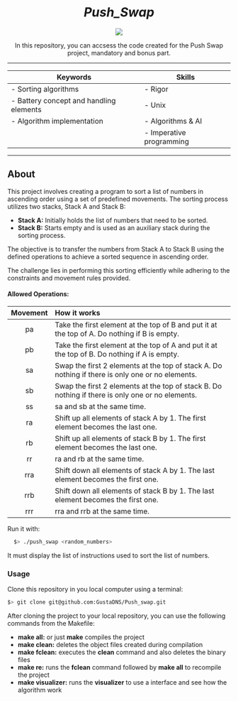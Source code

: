 <div align=center>
	<h1>
		<i>Push_Swap</i>
	</h1>
	<img src=https://github.com/GustaDNS/42-project-badges/blob/main/badges/push_swapn.png/>
	<p align=center>
    		In this repository, you can accsess the code created for the Push Swap project, mandatory and bonus part.
	</p>
</div>

---

<div align=center>

| Keywords | Skills |
|----------|--------|
| - Sorting algorithms | - Rigor |
| - Battery concept and handling elements | - Unix |
| - Algorithm implementation | - Algorithms & AI |
|   | - Imperative programming |
</div>

---

<h2>About</h2>

<p>
    This project involves creating a program to sort a list of numbers in ascending order using a set of predefined movements. The sorting process utilizes two stacks, Stack A and Stack B:
</p>

<ul>
    <li><strong>Stack A:</strong> Initially holds the list of numbers that need to be sorted.</li>
    <li><strong>Stack B:</strong> Starts empty and is used as an auxiliary stack during the sorting process.</li>
</ul>

<p>
    The objective is to transfer the numbers from Stack A to Stack B using the defined operations to achieve a sorted sequence in ascending order.
</p>

<p>
    The challenge lies in performing this sorting efficiently while adhering to the constraints and movement rules provided.
</p>

<h4 aling=left>
  Allowed Operations:
</h4>

| Movement | How it works |
| :---: | :--- |
| pa | Take the first element at the top of B and put it at the top of A. Do nothing if B is empty. |
| pb | Take the first element at the top of A and put it at the top of B. Do nothing if A is empty. |
| sa | Swap the first 2 elements at the top of stack A. Do nothing if there is only one or no elements. |
| sb | Swap the first 2 elements at the top of stack B. Do nothing if there is only one or no elements. |
| ss | sa and sb at the same time. |
| ra | Shift up all elements of stack A by 1. The first element becomes the last one. |
| rb | Shift up all elements of stack B by 1. The first element becomes the last one. |
| rr | ra and rb at the same time. |
| rra | Shift down all elements of stack A by 1. The last element becomes the first one. |
| rrb | Shift down all elements of stack B by 1. The last element becomes the first one. |
| rrr | rra and rrb at the same time. |

Run it with:
```sh
  $> ./push_swap <random_numbers>
```

<p>
  It must display the list of instructions used to sort the list of numbers.
</p>

<h3>
    Usage
</h3>
<p>
Clone this repository in you local computer using a terminal:
</p>

```sh
$> git clone git@github.com:GustaDNS/Push_swap.git
```

After cloning the project to your local repository, you can use the following commands from the Makefile:
<ul>
    <li> <b>make all:</b> or just <b>make</b> compiles the project</li>
    <li><b>make clean:</b> deletes the object files created during compilation</li>
    <li><b>make fclean:</b> executes the <b>clean</b> command and also deletes the binary files</li>
    <li> <b>make re:</b> runs the <b>fclean</b> command followed by <b>make all</b> to recompile the project</li>
    <li> <b>make visualizer:</b> runs the <b>visualizer</b> to use a interface and see how the algorithm work</li>
</ul>
